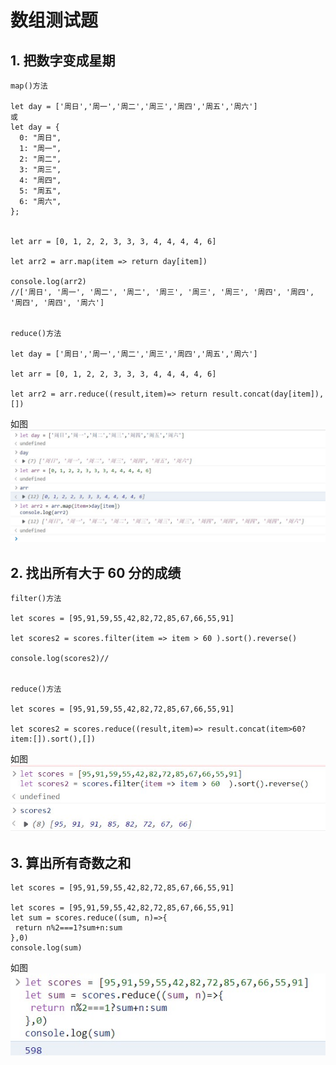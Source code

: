 # 数组测试题

## 1. 把数字变成星期

```
map()方法

let day = ['周日','周一','周二','周三','周四','周五','周六']
或
let day = {
  0: "周日",
  1: "周一",
  2: "周二",
  3: "周三",
  4: "周四",
  5: "周五",
  6: "周六",
};


let arr = [0, 1, 2, 2, 3, 3, 3, 4, 4, 4, 4, 6]

let arr2 = arr.map(item => return day[item])

console.log(arr2) 
//['周日', '周一', '周二', '周二', '周三', '周三', '周三', '周四', '周四', '周四', '周四', '周六']


reduce()方法

let day = ['周日','周一','周二','周三','周四','周五','周六']

let arr = [0, 1, 2, 2, 3, 3, 3, 4, 4, 4, 4, 6]

let arr2 = arr.reduce((result,item)=> return result.concat(day[item]),[])

```
如图 ![图](/image/屏幕截图%202022-01-07%20030339.jpg)
##  2. 找出所有大于 60 分的成绩
```
filter()方法

let scores = [95,91,59,55,42,82,72,85,67,66,55,91]

let scores2 = scores.filter(item => item > 60 ).sort().reverse()

console.log(scores2)//


reduce()方法

let scores = [95,91,59,55,42,82,72,85,67,66,55,91]

let scores2 = scores.reduce((result,item)=> result.concat(item>60?item:[]).sort(),[])

```
如图![](/image/屏幕截图%202022-01-07%20033415.jpg)

## 3. 算出所有奇数之和
```
let scores = [95,91,59,55,42,82,72,85,67,66,55,91]

let scores = [95,91,59,55,42,82,72,85,67,66,55,91]
let sum = scores.reduce((sum, n)=>{
 return n%2===1?sum+n:sum
},0)
console.log(sum)
```
如图   
![](/image/数组reduce.jpg)
